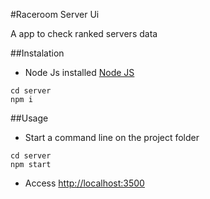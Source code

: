 #Raceroom Server Ui

A app to check ranked servers data

##Instalation

+ Node Js installed [Node JS](https://nodejs.org/en/download/)

```
cd server
npm i
```

##Usage

+ Start a command line on the project folder

```
cd server
npm start
```

+ Access [http://localhost:3500](http://localhost:3500)